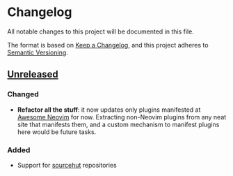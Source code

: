 # Changelog

All notable changes to this project will be documented in this file.

The format is based on [Keep a Changelog][1],
and this project adheres to [Semantic Versioning][2].

[1]: https://keepachangelog.com/en/1.1.0/
[2]: https://semver.org/spec/v2.0.0.html

## [Unreleased]

### Changed

- **Refactor all the stuff**: it now updates only plugins manifested at
  [Awesome Neovim] for now. Extracting non-Neovim plugins from any neat
  site that manifests them, and a custom mechanism to manifest plugins
  here would be future tasks.

[Awesome Neovim]: https://github.com/rockerBOO/awesome-neovim

### Added

- Support for [sourcehut] repositories

[sourcehut]: https://sr.ht/

[Unreleased]: https://github.com/m15a/flake-vim-extra-plugins/tree/HEAD

<!-- vim:set tw=72 spell nowrap: -->

